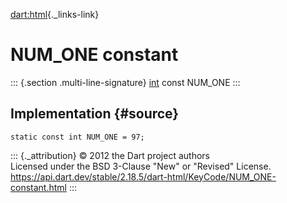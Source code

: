 [dart:html](../../dart-html/dart-html-library){._links-link}

NUM\_ONE constant
=================

::: {.section .multi-line-signature}
[int](../../dart-core/int-class) const NUM\_ONE
:::

Implementation {#source}
--------------

``` {.language-dart data-language="dart"}
static const int NUM_ONE = 97;
```

::: {._attribution}
© 2012 the Dart project authors\
Licensed under the BSD 3-Clause \"New\" or \"Revised\" License.\
<https://api.dart.dev/stable/2.18.5/dart-html/KeyCode/NUM_ONE-constant.html>
:::
